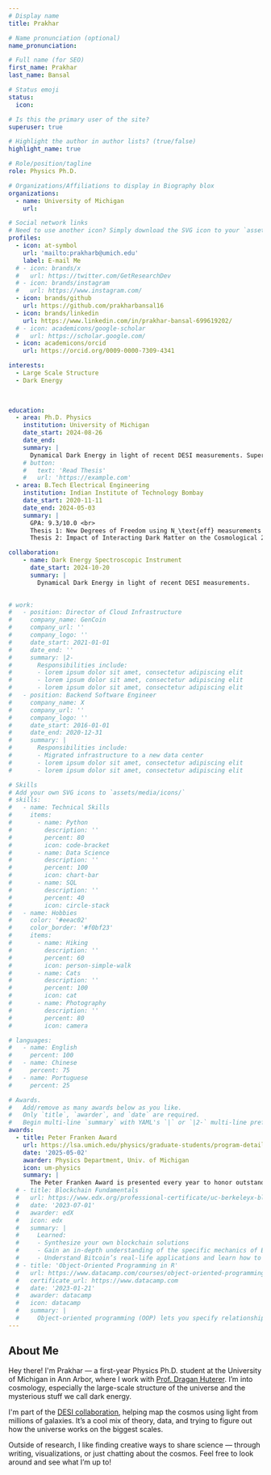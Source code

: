 ```yaml
---
# Display name
title: Prakhar

# Name pronunciation (optional)
name_pronunciation: 

# Full name (for SEO)
first_name: Prakhar
last_name: Bansal

# Status emoji
status:
  icon: 

# Is this the primary user of the site?
superuser: true

# Highlight the author in author lists? (true/false)
highlight_name: true

# Role/position/tagline
role: Physics Ph.D.

# Organizations/Affiliations to display in Biography blox
organizations:
  - name: University of Michigan
    url: 

# Social network links
# Need to use another icon? Simply download the SVG icon to your `assets/media/icons/` folder.
profiles:
  - icon: at-symbol
    url: 'mailto:prakharb@umich.edu'
    label: E-mail Me
  # - icon: brands/x
  #   url: https://twitter.com/GetResearchDev
  # - icon: brands/instagram
  #   url: https://www.instagram.com/
  - icon: brands/github
    url: https://github.com/prakharbansal16
  - icon: brands/linkedin
    url: https://www.linkedin.com/in/prakhar-bansal-699619202/
  # - icon: academicons/google-scholar
  #   url: https://scholar.google.com/
  - icon: academicons/orcid
    url: https://orcid.org/0009-0000-7309-4341

interests:
  - Large Scale Structure
  - Dark Energy
  
 

education:
  - area: Ph.D. Physics
    institution: University of Michigan
    date_start: 2024-08-26
    date_end: 
    summary: |
      Dynamical Dark Energy in light of recent DESI measurements. Supervised by [Prof Dragan Huterer](https://websites.umich.edu/~huterer/). 
    # button:
    #   text: 'Read Thesis'
    #   url: 'https://example.com'
  - area: B.Tech Electrical Engineering
    institution: Indian Institute of Technology Bombay
    date_start: 2020-11-11
    date_end: 2024-05-03
    summary: |
      GPA: 9.3/10.0 <br>
      Thesis 1: New Degrees of Freedom using N_\text{eff} measurements of CMB <br>
      Thesis 2: Impact of Interacting Dark Matter on the Cosmological 21-cm Signal <br>

collaboration:
    - name: Dark Energy Spectroscopic Instrument
      date_start: 2024-10-20
      summary: |
        Dynamical Dark Energy in light of recent DESI measurements. 

     
# work:
#   - position: Director of Cloud Infrastructure
#     company_name: GenCoin
#     company_url: ''
#     company_logo: ''
#     date_start: 2021-01-01
#     date_end: ''
#     summary: |2-
#       Responsibilities include:
#       - lorem ipsum dolor sit amet, consectetur adipiscing elit
#       - lorem ipsum dolor sit amet, consectetur adipiscing elit
#       - lorem ipsum dolor sit amet, consectetur adipiscing elit
#   - position: Backend Software Engineer
#     company_name: X
#     company_url: ''
#     company_logo: ''
#     date_start: 2016-01-01
#     date_end: 2020-12-31
#     summary: |
#       Responsibilities include:
#       - Migrated infrastructure to a new data center
#       - lorem ipsum dolor sit amet, consectetur adipiscing elit
#       - lorem ipsum dolor sit amet, consectetur adipiscing elit

# Skills
# Add your own SVG icons to `assets/media/icons/`
# skills:
#   - name: Technical Skills
#     items:
#       - name: Python
#         description: ''
#         percent: 80
#         icon: code-bracket
#       - name: Data Science
#         description: ''
#         percent: 100
#         icon: chart-bar
#       - name: SQL
#         description: ''
#         percent: 40
#         icon: circle-stack
#   - name: Hobbies
#     color: '#eeac02'
#     color_border: '#f0bf23'
#     items:
#       - name: Hiking
#         description: ''
#         percent: 60
#         icon: person-simple-walk
#       - name: Cats
#         description: ''
#         percent: 100
#         icon: cat
#       - name: Photography
#         description: ''
#         percent: 80
#         icon: camera

# languages:
#   - name: English
#     percent: 100
#   - name: Chinese
#     percent: 75
#   - name: Portuguese
#     percent: 25

# Awards.
#   Add/remove as many awards below as you like.
#   Only `title`, `awarder`, and `date` are required.
#   Begin multi-line `summary` with YAML's `|` or `|2-` multi-line prefix and indent 2 spaces below.
awards:
  - title: Peter Franken Award
    url: https://lsa.umich.edu/physics/graduate-students/program-details/scholarships-and-awards.html
    date: '2025-05-02'
    awarder: Physics Department, Univ. of Michigan
    icon: um-physics
    summary: |
      The Peter Franken Award is presented every year to honor outstanding work by a first- or second-year graduate student in the Physics Dept at UMich.
  # - title: Blockchain Fundamentals
  #   url: https://www.edx.org/professional-certificate/uc-berkeleyx-blockchain-fundamentals
  #   date: '2023-07-01'
  #   awarder: edX
  #   icon: edx
  #   summary: |
  #     Learned:
  #     - Synthesize your own blockchain solutions
  #     - Gain an in-depth understanding of the specific mechanics of Bitcoin
  #     - Understand Bitcoin’s real-life applications and learn how to attack and destroy Bitcoin, Ethereum, smart contracts and Dapps, and alternatives to Bitcoin’s Proof-of-Work consensus algorithm
  # - title: 'Object-Oriented Programming in R'
  #   url: https://www.datacamp.com/courses/object-oriented-programming-with-s3-and-r6-in-r
  #   certificate_url: https://www.datacamp.com
  #   date: '2023-01-21'
  #   awarder: datacamp
  #   icon: datacamp
  #   summary: |
  #     Object-oriented programming (OOP) lets you specify relationships between functions and the objects that they can act on, helping you manage complexity in your code. This is an intermediate level course, providing an introduction to OOP, using the S3 and R6 systems. S3 is a great day-to-day R programming tool that simplifies some of the functions that you write. R6 is especially useful for industry-specific analyses, working with web APIs, and building GUIs.
---
```


## About Me

Hey there! I'm Prakhar — a first-year Physics Ph.D. student at the University of Michigan in Ann Arbor, where I work with [Prof. Dragan Huterer](https://websites.umich.edu/~huterer/). I’m into cosmology, especially the large-scale structure of the universe and the mysterious stuff we call dark energy.

I'm part of the [DESI collaboration](https://www.desi.lbl.gov/), helping map the cosmos using light from millions of galaxies. It’s a cool mix of theory, data, and trying to figure out how the universe works on the biggest scales.

Outside of research, I like finding creative ways to share science — through writing, visualizations, or just chatting about the cosmos. Feel free to look around and see what I’m up to!
